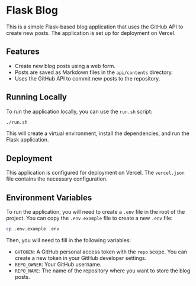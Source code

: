 # Flask Blog

This is a simple Flask-based blog application that uses the GitHub API to create new posts. The application is set up for deployment on Vercel.

## Features

- Create new blog posts using a web form.
- Posts are saved as Markdown files in the `api/contents` directory.
- Uses the GitHub API to commit new posts to the repository.

## Running Locally

To run the application locally, you can use the `run.sh` script:

```bash
./run.sh
```

This will create a virtual environment, install the dependencies, and run the Flask application.

## Deployment

This application is configured for deployment on Vercel. The `vercel.json` file contains the necessary configuration.

## Environment Variables

To run the application, you will need to create a `.env` file in the root of the project. You can copy the `.env.example` file to create a new `.env` file:

```bash
cp .env.example .env
```

Then, you will need to fill in the following variables:

- `GHTOKEN`: A GitHub personal access token with the `repo` scope. You can create a new token in your GitHub developer settings.
- `REPO_OWNER`: Your GitHub username.
- `REPO_NAME`: The name of the repository where you want to store the blog posts.



